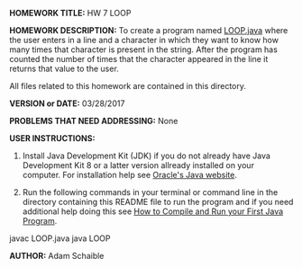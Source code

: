 **HOMEWORK TITLE:** HW 7 LOOP

**HOMEWORK DESCRIPTION:**
To create a program named  [LOOP.java](https://github.com/AdamSchaible/MSU_Denver/blob/master/CS%201050%20Computer%20Science%201%20(Spring%202017)/HW%207%20LOOP/LOOP.java) where the user enters in a line and a character in which they want to know how many times that character is present in the string. After the program has counted the number of times that the character appeared in the line it returns that value to the user.

All files related to this homework are contained in this directory.

**VERSION or DATE:** 03/28/2017

**PROBLEMS THAT NEED ADDRESSING:** None

**USER INSTRUCTIONS:** 

1) Install Java Development Kit (JDK) if you do not already have Java Development Kit 8 or a latter version allready installed on your computer. For installation help see [Oracle's Java website](https://www.oracle.com/java/technologies/javase-downloads.html).

2) Run the following commands in your terminal or command line in the directory containing this README file to run the program and if you need additional help doing this see [How to Compile and Run your First Java Program](https://beginnersbook.com/2013/05/first-java-program/).

javac LOOP.java
java LOOP

**AUTHOR:** Adam Schaible